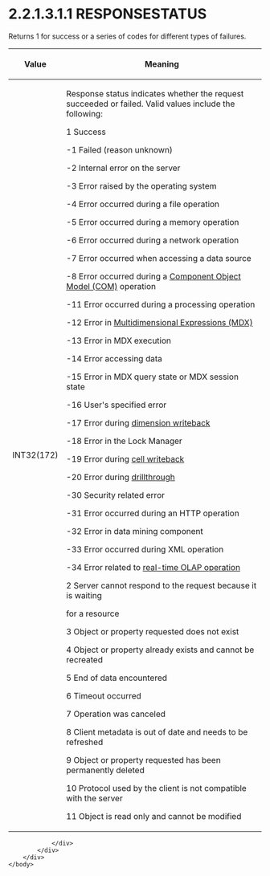 <html dir="LTR" xmlns:mshelp="http://msdn.microsoft.com/mshelp" xmlns:ddue="http://ddue.schemas.microsoft.com/authoring/2003/5" xmlns:xlink="http://www.w3.org/1999/xlink" xmlns:tool="http://www.microsoft.com/tooltip">
    <head>
        <meta http-equiv="Content-Type" content="text/html; CHARSET=utf-8"></meta>
        <meta name="save" content="history"></meta>
        <title>2.2.1.3.1.1 RESPONSESTATUS</title>
        <xml>
            <mshelp:toctitle title="2.2.1.3.1.1 RESPONSESTATUS"></mshelp:toctitle>
            <mshelp:rltitle title="[MS-SSAS8]: RESPONSESTATUS"></mshelp:rltitle>
            <mshelp:keyword index="A" term="b49c95a6-1592-4cae-a3f6-d15cb932d638"></mshelp:keyword>
            <mshelp:attr name="DCSext.ContentType" value="open specification"></mshelp:attr>
            <mshelp:attr name="AssetID" value="b49c95a6-1592-4cae-a3f6-d15cb932d638"></mshelp:attr>
            <mshelp:attr name="TopicType" value="kbRef"></mshelp:attr>
            <mshelp:attr name="DCSext.Title" value="[MS-SSAS8]: RESPONSESTATUS" />
        </xml>
    </head>
    <body>
        <div id="header">
            <h1 class="heading">2.2.1.3.1.1 RESPONSESTATUS</h1>
        </div>
        <div id="mainSection">
            <div id="mainBody">
                <div id="allHistory" class="saveHistory"></div>
                <div id="sectionSection0" class="section" name="collapseableSection">
                    

<p>Returns 1 for success or a series of codes for different
types of failures.</p>

<table>
 <thead>
  <tr>
   <th>
   <p>Value</p>
   </th>
   <th>
   <p>Meaning</p>
   </th>
  </tr>
 </thead>
 <tr>
  <td>
  <p>INT32(172)</p>
  </td>
  <td>
  <p>Response status indicates whether the request
  succeeded or failed. Valid values include the following:</p>
  <p>1 Success</p>
  <p>-1 Failed (reason unknown)</p>
  <p>-2 Internal error on the server</p>
  <p>-3 Error raised by the operating system</p>
  <p>-4 Error occurred during a file operation</p>
  <p>-5 Error occurred during a memory operation</p>
  <p>-6 Error occurred during a network operation</p>
  <p>-7 Error occurred when accessing a data source</p>
  <p>-8 Error occurred during a <a href="c527450b-f5bd-424b-8c98-ba6365288f35.html#gt_ef2ebebc-1760-407a-9ace-af48f9050e02">Component Object Model (COM)</a>
  operation</p>
  <p>-11 Error occurred during a processing operation</p>
  <p>-12 Error in <a href="c527450b-f5bd-424b-8c98-ba6365288f35.html#gt_9b631ff5-dc89-45f0-a1c2-db6981e4804f">Multidimensional Expressions
  (MDX)</a></p>
  <p>-13 Error in MDX execution</p>
  <p>-14 Error accessing data</p>
  <p>-15 Error in MDX query state or MDX session state</p>
  <p>-16 User's specified error</p>
  <p>-17 Error during <a href="c527450b-f5bd-424b-8c98-ba6365288f35.html#gt_f5934dea-d3b1-4dae-b9d1-430bb530e696">dimension writeback</a></p>
  <p>-18 Error in the Lock Manager</p>
  <p>-19 Error during <a href="c527450b-f5bd-424b-8c98-ba6365288f35.html#gt_ef404af7-4515-4345-83c4-2498ee2b0e77">cell writeback</a></p>
  <p>-20 Error during <a href="c527450b-f5bd-424b-8c98-ba6365288f35.html#gt_e5a4d8db-0d30-4977-9cab-fb66457f0ff7">drillthrough</a></p>
  <p>-30 Security related error</p>
  <p>-31 Error occurred during an HTTP operation</p>
  <p>-32 Error in data mining component</p>
  <p>-33 Error occurred during XML operation</p>
  <p>-34 Error related to <a href="c527450b-f5bd-424b-8c98-ba6365288f35.html#gt_34a1b278-4abb-4d86-a19b-e4bf8025f44b">real-time OLAP operation</a></p>
  <p>2 Server cannot respond to the request because it is
  waiting</p>
  <p>for a resource</p>
  <p>3 Object or property requested does not exist</p>
  <p>4 Object or property already exists and cannot be
  recreated</p>
  <p>5 End of data encountered</p>
  <p>6 Timeout occurred</p>
  <p>7 Operation was canceled</p>
  <p>8 Client metadata is out of date and needs to be
  refreshed</p>
  <p>9 Object or property requested has been permanently
  deleted</p>
  <p>10 Protocol used by the client is not compatible with
  the server</p>
  <p>11 Object is read only and cannot be modified</p>
  </td>
 </tr>
</table>

<p> </p>


                </div>
            </div>
        </div>
    </body>
</html>